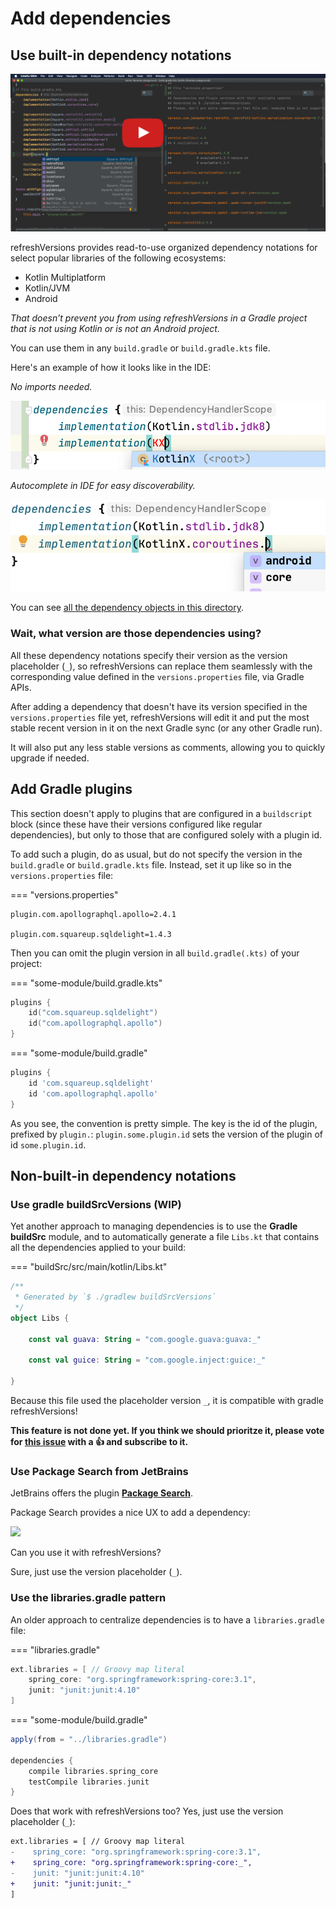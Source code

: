 # Add dependencies

## Use built-in dependency notations

[![](img/screencast.png)](http://www.youtube.com/watch?v=VhYERonB8co "Gradle refreshVersions")


refreshVersions provides read-to-use organized dependency notations for select
popular libraries of the following ecosystems:

- Kotlin Multiplatform
- Kotlin/JVM
- Android

*That doesn’t prevent you from using refreshVersions in a Gradle project that is not using Kotlin or is not an Android project.*

You can use them in any `build.gradle` or `build.gradle.kts` file.

Here's an example of how it looks like in the IDE:

*No imports needed.*

![](img/dependencies_constants_autocomplete_1.png)

*Autocomplete in IDE for easy discoverability.*

![](img/dependencies_constants_autocomplete_2.png)


You can see [all the dependency objects in this directory]({{link.master}}/plugins/dependencies/src/main/kotlin/dependencies).

### Wait, what version are those dependencies using?

All these dependency notations specify their version as the version
placeholder (`_`), so refreshVersions can replace them seamlessly with the corresponding
value defined in the `versions.properties` file, via Gradle APIs.

After adding a dependency that doesn't have its version specified in the
`versions.properties` file yet, refreshVersions will edit it and put the
most stable recent version in it on the next Gradle sync (or any other
Gradle run).

It will also put any less stable versions as comments, allowing you to
quickly upgrade if needed.

## Add Gradle plugins

This section doesn't apply to plugins that are configured in a
`buildscript` block (since these have their versions configured like
regular dependencies), but only to those that are configured solely with
a plugin id.

To add such a plugin, do as usual, but do not specify the version in the
`build.gradle` or `build.gradle.kts` file. Instead, set it up like so in
the `versions.properties` file:

=== "versions.properties"
```properties
plugin.com.apollographql.apollo=2.4.1

plugin.com.squareup.sqldelight=1.4.3
```

Then you can omit the plugin version in all `build.gradle(.kts)` of your project:

=== "some-module/build.gradle.kts"
```kotlin
plugins {
    id("com.squareup.sqldelight")
    id("com.apollographql.apollo")
}
```
=== "some-module/build.gradle"
```groovy
plugins {
    id 'com.squareup.sqldelight'
    id 'com.apollographql.apollo'
}
```

As you see, the convention is pretty simple. The key is the id of the plugin, prefixed by `plugin.`: `plugin.some.plugin.id` sets the version of the plugin of id `some.plugin.id`.

## Non-built-in dependency notations

### Use gradle buildSrcVersions (WIP)

Yet another approach to managing dependencies is to use the **Gradle buildSrc** module, and to automatically generate a file `Libs.kt` that contains all the dependencies applied to your build:

=== "buildSrc/src/main/kotlin/Libs.kt"
```kotlin
/**
 * Generated by `$ ./gradlew buildSrcVersions`
 */
object Libs {

    const val guava: String = "com.google.guava:guava:_"

    const val guice: String = "com.google.inject:guice:_"

}
```

Because this file used the placeholder version `_`, it is compatible with gradle refreshVersions!

**This feature is not done yet. If you think we should prioritze it, please vote for [this issue]({{link.issues}}/235) with a 👍 and subscribe to it.**


### Use Package Search from JetBrains

JetBrains offers the plugin [**Package Search**](https://plugins.jetbrains.com/plugin/12507-package-search).

Package Search provides a nice UX to add a dependency:

![](https://d3nmt5vlzunoa1.cloudfront.net/idea/files/2019/10/Screenshot-2019-10-21-at-10.28.33-1.png)

Can you use it with refreshVersions?

Sure, just use the version placeholder (`_`).

### Use the libraries.gradle pattern

An older approach to centralize dependencies is to have a `libraries.gradle` file:

=== "libraries.gradle"
```groovy
ext.libraries = [ // Groovy map literal
    spring_core: "org.springframework:spring-core:3.1",
    junit: "junit:junit:4.10"
]
```

=== "some-module/build.gradle"
```groovy
apply(from = "../libraries.gradle")

dependencies {
    compile libraries.spring_core
    testCompile libraries.junit
}
```

Does that work with refreshVersions too? Yes, just use the version placeholder (`_`):

```diff
ext.libraries = [ // Groovy map literal
-    spring_core: "org.springframework:spring-core:3.1",
+    spring_core: "org.springframework:spring-core:_",
-    junit: "junit:junit:4.10"
+    junit: "junit:junit:_"
]
```
